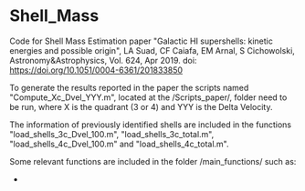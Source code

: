 # Shell_Mass
Code for Shell Mass Estimation paper "Galactic HI supershells: kinetic energies and possible origin", LA Suad, CF Caiafa, EM Arnal, S Cichowolski, Astronomy&Astrophysics, Vol. 624, Apr 2019. doi: https://doi.org/10.1051/0004-6361/201833850

To generate the results reported in the paper the scripts named "Compute_Xc_Dvel_YYY.m", located at the /Scripts_paper/, folder need to be run, where X is the quadrant (3 or 4) and YYY is the Delta Velocity.

The information of previously identified shells are included in the functions "load_shells_3c_Dvel_100.m", "load_shells_3c_total.m", "load_shells_4c_Dvel_100.m" and "load_shells_4c_total.m".

Some relevant functions are included in the folder /main_functions/ such as:

- 

